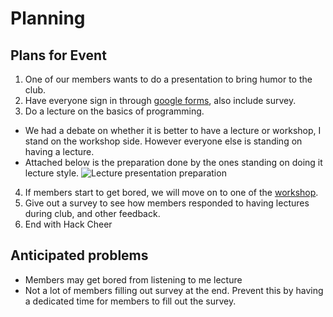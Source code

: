 # Planning

## Plans for Event

1. One of our members wants to do a presentation to bring humor to the club.
2. Have everyone sign in through [google forms](http://signin.hacklcubslhs.com),
   also include survey.
3. Do a lecture on the basics of programming.
  - We had a debate on whether it is better to have a lecture or workshop, I
    stand on the workshop side. However everyone else is standing on having a
    lecture.
  - Attached below is the preparation done by the ones standing on doing it
    lecture style.
    ![Lecture presentation preparation](https://i.gyazo.com/59a2f97fb73dce96a377ead9b595e10c.png)
4. If members start to get bored, we will move on to one of the
   [workshop](https://github.com/hackedu/hack-camp/tree/master/cohort_4/playbook/workshops/portfolio).
5. Give out a survey to see how members responded to having lectures during
   club, and other feedback.
6. End with Hack Cheer

## Anticipated problems

- Members may get bored from listening to me lecture
- Not a lot of members filling out survey at the end. Prevent this by having a
  dedicated time for members to fill out the survey.

